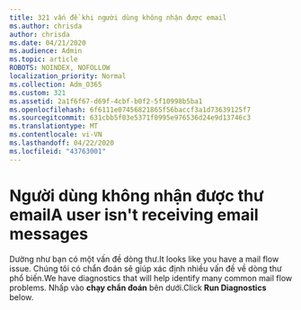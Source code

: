 ```yaml
---
title: 321 vấn đề khi người dùng không nhận được email
ms.author: chrisda
author: chrisda
ms.date: 04/21/2020
ms.audience: Admin
ms.topic: article
ROBOTS: NOINDEX, NOFOLLOW
localization_priority: Normal
ms.collection: Adm_O365
ms.custom: 321
ms.assetid: 2a1f6f67-d69f-4cbf-b0f2-5f10998b5ba1
ms.openlocfilehash: 6f6111e07456821865f56baccf3a1d73639125f7
ms.sourcegitcommit: 631cbb5f03e5371f0995e976536d24e9d13746c3
ms.translationtype: MT
ms.contentlocale: vi-VN
ms.lasthandoff: 04/22/2020
ms.locfileid: "43763001"
---
```

# <a name="a-user-isnt-receiving-email-messages"></a><span data-ttu-id="c2ed6-102">Người dùng không nhận được thư email</span><span class="sxs-lookup"><span data-stu-id="c2ed6-102">A user isn't receiving email messages</span></span>

<span data-ttu-id="c2ed6-103">Dường như bạn có một vấn đề dòng thư.</span><span class="sxs-lookup"><span data-stu-id="c2ed6-103">It looks like you have a mail flow issue.</span></span> <span data-ttu-id="c2ed6-104">Chúng tôi có chẩn đoán sẽ giúp xác định nhiều vấn đề về dòng thư phổ biến.</span><span class="sxs-lookup"><span data-stu-id="c2ed6-104">We have diagnostics that will help identify many common mail flow problems.</span></span> <span data-ttu-id="c2ed6-105">Nhấp vào **chạy chẩn đoán** bên dưới.</span><span class="sxs-lookup"><span data-stu-id="c2ed6-105">Click **Run Diagnostics** below.</span></span>
 